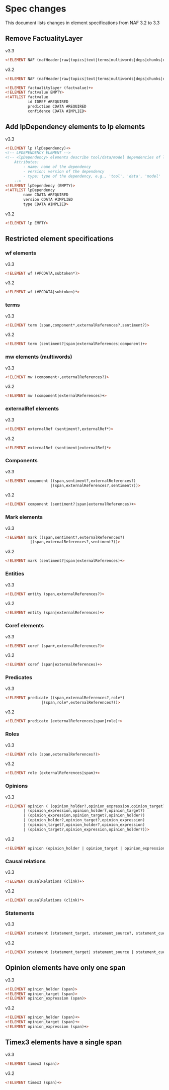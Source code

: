 # Spec changes
This document lists changes in element specifications from NAF 3.2 to 3.3

## Remove FactualityLayer

v3.3
```html
<!ELEMENT NAF (nafHeader|raw|topics|text|terms|multiwords|deps|chunks|entities|coreferences|constituency|srl|opinions|timeExpressions|tunits|locations|dates|temporalRelations|causalRelations|markables|attribution|factualities)*>
```

v3.2
```html
<!ELEMENT NAF (nafHeader|raw|topics|text|terms|multiwords|deps|chunks|entities|coreferences|constituency|srl|opinions|timeExpressions|factualitylayer|tunits|locations|dates|temporalRelations|causalRelations|markables|attribution|factualities)*>

<!ELEMENT factualitylayer (factvalue)+>
<!ELEMENT factvalue EMPTY>
<!ATTLIST factvalue
          id IDREF #REQUIRED
          prediction CDATA #REQUIRED
          confidence CDATA #IMPLIED>
```

## Add lpDependency elements to lp elements
v3.3
```html
<!ELEMENT lp (lpDependency)+>
<!-- LPDEPENDENCY ELEMENT -->
<!-- <lpDependency> elements describe tool/data/model dependencies of linguistic processors.
	Attributes:
		- name: name of the dependency
		- version: version of the dependency
		- type: type of the dependency, e.g., 'tool', 'data', 'model'
	-->
<!ELEMENT lpDependency (EMPTY)>
<!ATTLIST lpDependency
		name CDATA #REQUIRED
		version CDATA #IMPLIED
		type CDATA #IMPLIED>
```

v3.2
```html
<!ELEMENT lp EMPTY>
```
 
## Restricted element specifications
### wf elements
v3.3
```html
<!ELEMENT wf (#PCDATA,subtoken*)>
```

v3.2
```html
<!ELEMENT wf (#PCDATA|subtoken)*>
```

### terms
v3.3
```html
<!ELEMENT term (span,component*,externalReferences?,sentiment?)>
```
v3.2
```html
<!ELEMENT term (sentiment?|span|externalReferences|component)+>
```

### mw elements (multiwords)
v3.3
```html
<!ELEMENT mw (component+,externalReferences?)>
```
v3.2
```html
<!ELEMENT mw (component|externalReferences)+>
```
### externalRef elements
v3.3
```html
<!ELEMENT externalRef (sentiment?,externalRef*)>
```
v3.2
```html
<!ELEMENT externalRef (sentiment|externalRef)*>
```
### Components
v3.3
```html
<!ELEMENT component ((span,sentiment?,externalReferences?)
                    |(span,externalReferences?,sentiment?))>
```
v3.2
```html
<!ELEMENT component (sentiment?|span|externalReferences)+>
```
### Mark elements
v3.3
```html
<!ELEMENT mark ((span,sentiment?,externalReferences?)
	       |(span,externalReferences?,sentiment?))>
```
v3.2
```html
<!ELEMENT mark (sentiment?|span|externalReferences)+>
```
### Entities
v3.3
```html
<!ELEMENT entity (span,externalReferences?)>
```
v3.2
```html
<!ELEMENT entity (span|externalReferences)+>
```
### Coref elements
v3.3
```html
<!ELEMENT coref (span+,externalReferences?)>
```
v3.2
```html
<!ELEMENT coref (span|externalReferences)+>
```
### Predicates
v3.3
```html
<!ELEMENT predicate ((span,externalReferences?,role*)
       		    |(span,role*,externalReferences?))>
```
v3.2
```html
<!ELEMENT predicate (externalReferences|span|role)+>
```
### Roles
v3.3
```html
<!ELEMENT role (span,externalReferences?)>
```
v3.2
```html
<!ELEMENT role (externalReferences|span)+>
```
### Opinions
v3.3
```html
<!ELEMENT opinion ( (opinion_holder?,opinion_expression,opinion_target?)
		| (opinion_expression,opinion_holder?,opinion_target?)
		| (opinion_expression,opinion_target?,opinion_holder?)
		| (opinion_holder?,opinion_target?,opinion_expression)
		| (opinion_target?,opinion_holder?,opinion_expression)
		| (opinion_target?,opinion_expression,opinion_holder?))>
```
v3.2
```html
<!ELEMENT opinion (opinion_holder | opinion_target | opinion_expression)+>
```
### Causal relations
v3.3
```html
<!ELEMENT causalRelations (clink)+>
```
v3.2
```html
<!ELEMENT causalRelations (clink)*>
```
### Statements
v3.3
```html
<!ELEMENT statement (statement_target, statement_source?, statement_cue?)>
```
v3.2
```html
<!ELEMENT statement (statement_target| statement_source | statement_cue)+>
```

## Opinion elements have only one span
v3.3
```html
<!ELEMENT opinion_holder (span)>
<!ELEMENT opinion_target (span)>
<!ELEMENT opinion_expression (span)>
```
v3.2
```html
<!ELEMENT opinion_holder (span)+>
<!ELEMENT opinion_target (span)+>
<!ELEMENT opinion_expression (span)+>
```

## Timex3 elements have a single span
v3.3
```html
<!ELEMENT timex3 (span)>
```
v3.2
```html
<!ELEMENT timex3 (span)+>
```
